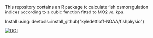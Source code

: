 This repository contains an R package to calculate fish osmoregulation indices according to a cubic function fitted to MO2 vs. kpa.

Install using: devtools::install_github("kyledettloff-NOAA/fishphysio")

[![DOI](https://zenodo.org/badge/357600352.svg)](https://zenodo.org/badge/latestdoi/357600352)
